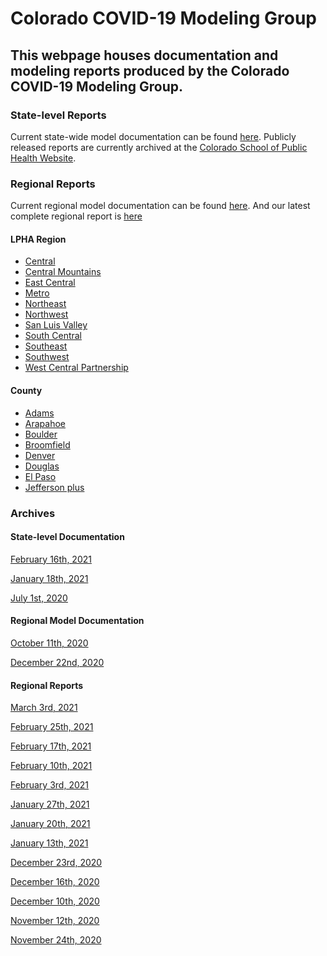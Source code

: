 # Colorado COVID-19 Modeling Group
## This webpage houses documentation and modeling reports produced by the Colorado COVID-19 Modeling Group. 

### State-level Reports
Current state-wide model documentation can be found [here](https://agb85.github.io/covid-19/SEIR%20Documentation.pdf).
Publicly released reports are currently archived at the [Colorado School of Public Health Website](https://coloradosph.cuanschutz.edu/resources/covid-19/modeling-results).


### Regional Reports
Current regional model documentation can be found [here](https://agb85.github.io/covid-19/Regional%20Model%20Documentation.pdf).
And our latest complete regional report is [here](https://agb85.github.io/covid-19/Regional%20Report.html)

#### LPHA Region
* [Central](https://agb85.github.io/covid-19/Central%20Region%20Report.html)
* [Central Mountains](https://agb85.github.io/covid-19/Central%20Mountains%20Region%20Report.html)
* [East Central](https://agb85.github.io/covid-19/East%20Central%20Region%20Report.html)
* [Metro](https://agb85.github.io/covid-19/Metro%20Region%20Report.html)
* [Northeast](https://agb85.github.io/covid-19/Northeast%20Region%20Report.html)
* [Northwest](https://agb85.github.io/covid-19/Northwest%20Region%20Report.html)
* [San Luis Valley](https://agb85.github.io/covid-19/San%20Luis%20Valley%20Region%20Report.html)
* [South Central](https://agb85.github.io/covid-19/South%20Central%20Region%20Report.html)
* [Southeast](https://agb85.github.io/covid-19/Southeast%20Region%20Report.html)
* [Southwest](https://agb85.github.io/covid-19/Southwest%20Region%20Report.html)
* [West Central Partnership](https://agb85.github.io/covid-19/West%20Central%20Partnership%20Region%20Report.html)

#### County
* [Adams](https://agb85.github.io/covid-19/Adams%20County%20Report.html)
* [Arapahoe](https://agb85.github.io/covid-19/Arapahoe%20County%20Report.html)
* [Boulder](https://agb85.github.io/covid-19/Boulder%20County%20Report.html)
* [Broomfield](https://agb85.github.io/covid-19/Broomfield%20County%20Report.html)
* [Denver](https://agb85.github.io/covid-19/Denver%20County%20Report.html)
* [Douglas](https://agb85.github.io/covid-19/Douglas%20County%20Report.html)
* [El Paso](https://agb85.github.io/covid-19/El%20Paso%20County%20Report.html)
* [Jefferson plus](https://agb85.github.io/covid-19/Jefferson%20plus%20Report.html)

### Archives
#### State-level Documentation
[February 16th, 2021](https://agb85.github.io/covid-19/SEIR%20Documentation_20210216.pdf)

[January 18th, 2021](https://agb85.github.io/covid-19/SEIR%20Documentation_20210118.pdf)

[July 1st, 2020](https://agb85.github.io/covid-19/SEIR%20Documentation_20200701.pdf)

#### Regional Model Documentation
[October 11th, 2020](https://agb85.github.io/covid-19/Regional%20Model%20Documentation_20201111.pdf)

[December 22nd, 2020](https://agb85.github.io/covid-19/Regional%20Model%20Documentation_20201222.pdf)

#### Regional Reports
[March 3rd, 2021](https://agb85.github.io/covid-19/Regional%20Report_20210303.html)

[February 25th, 2021](https://agb85.github.io/covid-19/Regional%20Report_20210225.html)

[February 17th, 2021](https://agb85.github.io/covid-19/Regional%20Report_20210217.html)

[February 10th, 2021](https://agb85.github.io/covid-19/Regional%20Report_20210210.html)

[February 3rd, 2021](https://agb85.github.io/covid-19/Regional%20Report_20210203.html)

[January 27th, 2021](https://agb85.github.io/covid-19/Regional%20Report_20210127.html)

[January 20th, 2021](https://agb85.github.io/covid-19/Regional%20Report_20210120.html)

[January 13th, 2021](https://agb85.github.io/covid-19/Regional%20Report_20210113.html)

[December 23rd, 2020](https://agb85.github.io/covid-19/Regional%20Report_20201223.html)

[December 16th, 2020](https://agb85.github.io/covid-19/Regional%20Report_20201216.html)

[December 10th, 2020](https://agb85.github.io/covid-19/Regional%20Report_20201210.html)

[November 12th, 2020](https://agb85.github.io/covid-19/RegionalReport_20201112.pdf)

[November 24th, 2020](https://agb85.github.io/covid-19/Regional%20Report_20201124.pdf)
